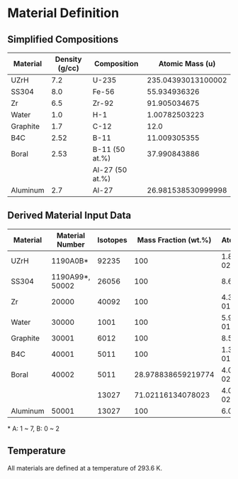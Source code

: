 # Material Definition

## Simplified Compositions

| Material | Density (g/cc) | Composition     | Atomic Mass (u)    |
|----------|----------------|-----------------|--------------------|
| UZrH     | 7.2            | U-235           | 235.04393013100002 |
| SS304    | 8.0            | Fe-56           | 55.934936326       |
| Zr       | 6.5            | Zr-92           | 91.905034675       |
| Water    | 1.0            | H-1             | 1.00782503223      |
| Graphite | 1.7            | C-12            | 12.0               |
| B4C      | 2.52           | B-11            | 11.009305355       |
| Boral    | 2.53           | B-11 (50 at.%)  | 37.990843886       |
|          |                | Al-27 (50 at.%) |                    |
| Aluminum | 2.7            | Al-27           | 26.981538530999998 |


## Derived Material Input Data

| Material | Material Number  | Isotopes | Mass Fraction (wt.%) | Atom Density (/barn-cm) |
|----------|------------------|----------|----------------------|-------------------------|
| UZrH     | 1190A0B*         | 92235    | 100                  | 1.8447368020026703e-02  |
| SS304    | 1190A99*, 50002  | 26056    | 100                  | 8.61306638827906e-02    |
| Zr       | 20000            | 40092    | 100                  | 4.343444808841109e-01   |
| Water    | 30000            | 1001     | 100                  | 5.975383928175404e-01   |
| Graphite | 30001            | 6012     | 100                  | 8.531367125e-02         |
| B4C      | 40001            | 5011     | 100                  | 1.3784517815293171e-01  |
| Boral    | 40002            | 5011     | 28.978838659219774   | 4.010444737873965e-02   |
|          |                  | 13027    | 71.02116134078023    | 4.010444737873965e-02   |
| Aluminum | 50001            | 13027    | 100                  | 6.02626200552596e-02    |

\* A: 1 ~ 7, B: 0 ~ 2

## Temperature

All materials are defined at a temperature of 293.6 K.
